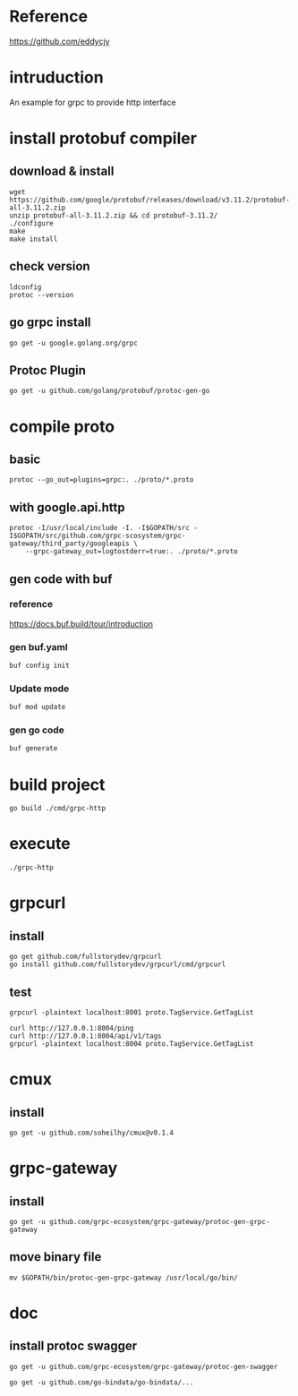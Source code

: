 # Reference

https://github.com/eddycjy
# intruduction

An example for grpc to provide http interface

# install protobuf compiler


## download & install

```
wget https://github.com/google/protobuf/releases/download/v3.11.2/protobuf-all-3.11.2.zip
unzip protobuf-all-3.11.2.zip && cd protobuf-3.11.2/
./configure
make
make install
```
## check version

```
ldconfig
protoc --version
```

## go grpc install

```
go get -u google.golang.org/grpc
```

## Protoc Plugin

```
go get -u github.com/golang/protobuf/protoc-gen-go
```

# compile proto

## basic
```
protoc --go_out=plugins=grpc:. ./proto/*.proto
```

## with google.api.http
```
protoc -I/usr/local/include -I. -I$GOPATH/src -I$GOPATH/src/github.com/grpc-scosystem/grpc-gateway/third_party/googleapis \
	--grpc-gateway_out=logtostderr=true:. ./proto/*.proto
```

## gen code with buf

### reference

https://docs.buf.build/tour/introduction

### gen buf.yaml

```bash
buf config init
```

### Update mode

```bash
buf mod update
```

### gen go code

```bash
buf generate
```


# build project
```
go build ./cmd/grpc-http
```

# execute
```
./grpc-http
```

# grpcurl

## install
```
go get github.com/fullstorydev/grpcurl
go install github.com/fullstorydev/grpcurl/cmd/grpcurl
```

## test
```
grpcurl -plaintext localhost:8001 proto.TagService.GetTagList
```

```
curl http://127.0.0.1:8004/ping
curl http://127.0.0.1:8004/api/v1/tags
grpcurl -plaintext localhost:8004 proto.TagService.GetTagList
```


# cmux

## install
```
go get -u github.com/soheilhy/cmux@v0.1.4
```

# grpc-gateway

## install
```
go get -u github.com/grpc-ecosystem/grpc-gateway/protoc-gen-grpc-gateway
```

## move binary file
```
mv $GOPATH/bin/protoc-gen-grpc-gateway /usr/local/go/bin/
```

# doc

## install protoc swagger
```
go get -u github.com/grpc-ecosystem/grpc-gateway/protoc-gen-swagger
```

```
go get -u github.com/go-bindata/go-bindata/...
```
